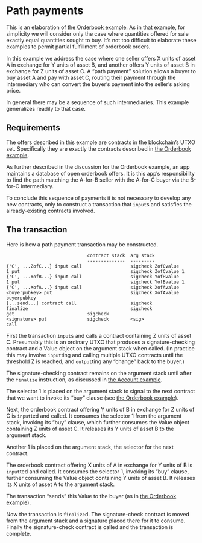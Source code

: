 # Path payments

This is an elaboration of
[the Orderbook example](orderbook.md).
As in that example,
for simplicity we will consider only the case where quantities offered for sale exactly equal quantities sought to buy.
It’s not too difficult to elaborate these examples to permit partial fulfillment of orderbook orders.

In this example we address the case where one seller offers X units of asset A in exchange for Y units of asset B,
and another offers Y units of asset B in exchange for Z units of asset C.
A “path payment” solution allows a buyer to buy asset A and pay with asset C,
routing their payment through the intermediary who can convert the buyer’s payment into the seller’s asking price.

In general there may be a sequence of such intermediaries.
This example generalizes readily to that case.

## Requirements

The offers described in this example are contracts in the blockchain’s UTXO set.
Specifically they are exactly the contracts described in
[the Orderbook example](orderbook.md).

As further described in the discussion for the Orderbook example,
an app maintains a database of open orderbook offers.
It is this app’s responsibility to find the path matching the A-for-B seller with the A-for-C buyer via the B-for-C intermediary.

To conclude this sequence of payments it is not necessary to develop any new contracts,
only to construct a transaction that `input`s and satisfies the already-existing contracts involved.

## The transaction

Here is how a path payment transaction may be constructed.

```
                              contract stack  arg stack
                              --------------  ---------
{'C', ...ZofC...} input call                  sigcheck ZofCvalue
1 put                                         sigcheck ZofCvalue 1
{'C', ...YofB...} input call                  sigcheck YofBvalue
1 put                                         sigcheck YofBvalue 1
{'C', ...XofA...} input call                  sigcheck XofAvalue
<buyerpubkey> put                             sigcheck XofAvalue buyerpubkey
[...send...] contract call                    sigcheck
finalize                                      sigcheck
get                           sigcheck
<signature> put               sigcheck        <sig>
call
```

First the transaction `input`s and calls a contract containing Z units of asset C.
Presumably this is an ordinary UTXO that produces a signature-checking contract and a Value object on the argument stack when called.
(In practice this may involve `input`ting and calling multiple UTXO contracts until the threshold Z is reached,
and `output`ting any “change” back to the buyer.)

The signature-checking contract remains on the argument stack until after the `finalize` instruction,
as discussed in
[the Account example](account.md).

The selector 1 is placed on the argument stack to signal to the next contract that we want to invoke its “buy” clause
(see
[the Orderbook example](orderbook.md)).

Next,
the orderbook contract offering Y units of B in exchange for Z units of C is `input`ted and called.
It consumes the selector 1 from the argument stack,
invoking its “buy” clause,
which further consumes the Value object containing Z units of asset C.
It releases its Y units of asset B to the argument stack.

Another 1 is placed on the argument stack,
the selector for the next contract.

The orderbook contract offering X units of A in exchange for Y units of B is `input`ted and called.
It consumes the selector 1,
invoking its “buy” clause,
further consuming the Value object containing Y units of asset B.
It releases its X units of asset A to the argument stack.

The transaction “sends” this Value to the buyer
(as in
[the Orderbook example](orderbook.md)).

Now the transaction is `finalize`d.
The signature-check contract is moved from the argument stack and a signature placed there for it to consume.
Finally the signature-check contract is called and the transaction is complete.
